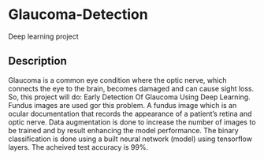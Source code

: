 # Glaucoma-Detection
Deep learning project 

## Description 
Glaucoma is a common eye condition where the optic nerve, which connects the eye to the brain, becomes damaged and can cause sight loss. So, this project will do:
Early Detection Of Glaucoma Using Deep Learning. Fundus images are used gor this problem. A fundus image which is an ocular documentation that records the appearance of a patient’s retina and optic nerve.
Data augmentation is done to increase the number of images to be trained and by result enhancing the model performance.
The binary classification is done using a built neural network (model) using tensorflow layers.
The acheived test accuracy is 99%.

